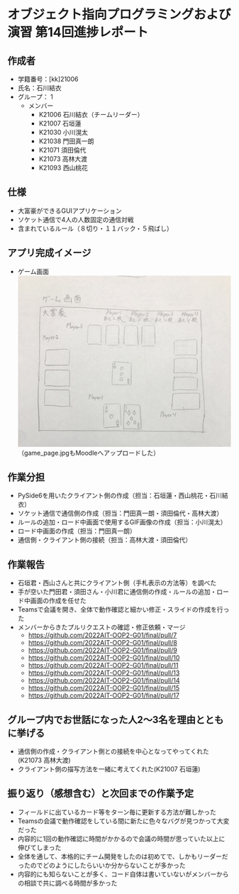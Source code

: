 # オブジェクト指向プログラミングおよび演習 第14回進捗レポート

## 作成者
- 学籍番号：[kk]21006
- 氏名：石川結衣
- グループ： 1
    - メンバー
        - K21006 石川結衣（チームリーダー）
        - K21007 石垣蓮
        - K21030 小川滉太
        - K21038 門田真一朗
        - K21071 須田倫代
        - K21073 高林大渡
        - K21093 西山桃花

## 仕様
- 大富豪ができるGUIアプリケーション
- ソケット通信で4人の人数固定の通信対戦
- 含まれているルール（８切り・１１バック・５飛ばし）

## アプリ完成イメージ
- ゲーム画面
![ゲーム画面](game_page.jpg)（game_page.jpgもMoodleへアップロードした）

## 作業分担
- PySide6を用いたクライアント側の作成（担当：石垣蓮・西山桃花・石川結衣）
- ソケット通信で通信側の作成（担当：門田真一朗・須田倫代・高林大渡）
- ルールの追加・ロード中画面で使用するGIF画像の作成（担当：小川滉太）
- ロード中画面の作成（担当：門田真一朗）
- 通信側・クライアント側の接続（担当：高林大渡・須田倫代）

## 作業報告
- 石垣君・西山さんと共にクライアント側（手札表示の方法等）を調べた
- 手が空いた門田君・須田さん・小川君に通信側の作成・ルールの追加・ロード中画面の作成を任せた
- Teamsで会議を開き、全体で動作確認と細かい修正・スライドの作成を行った
- メンバーからきたプルリクエストの確認・修正依頼・マージ
    - https://github.com/2022AIT-OOP2-G01/final/pull/7
    - https://github.com/2022AIT-OOP2-G01/final/pull/8
    - https://github.com/2022AIT-OOP2-G01/final/pull/9
    - https://github.com/2022AIT-OOP2-G01/final/pull/10
    - https://github.com/2022AIT-OOP2-G01/final/pull/11
    - https://github.com/2022AIT-OOP2-G01/final/pull/13
    - https://github.com/2022AIT-OOP2-G01/final/pull/14
    - https://github.com/2022AIT-OOP2-G01/final/pull/15
    - https://github.com/2022AIT-OOP2-G01/final/pull/17

## グループ内でお世話になった人2〜3名を理由とともに挙げる
- 通信側の作成・クライアント側との接続を中心となってやってくれた(K21073 高林大渡)
- クライアント側の描写方法を一緒に考えてくれた(K21007 石垣蓮)

## 振り返り（感想含む）と次回までの作業予定
- フィールドに出ているカード等をターン毎に更新する方法が難しかった
- Teamsの会議で動作確認をしている間に新たに色々なバグが見つかって大変だった
- 内容的に1回の動作確認に時間がかかるので会議の時間が思っていた以上に伸びてしまった<br>
- 全体を通して、本格的にチーム開発をしたのは初めてで、しかもリーダーだったのでどのようにしたらいいか分からないことが多かった
- 内容的にも知らないことが多く、コード自体は書いていないがメンバーからの相談で共に調べる時間が多かった